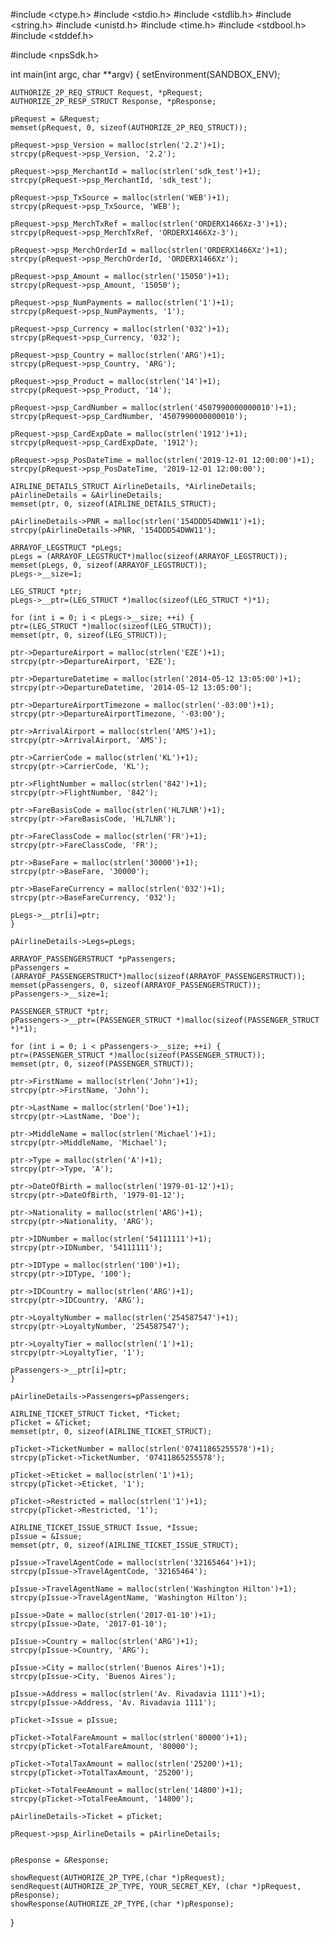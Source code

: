 #include <ctype.h>
#include <stdio.h>
#include <stdlib.h>
#include <string.h>
#include <unistd.h>
#include <time.h>
#include <stdbool.h>
#include <stddef.h>

#include <npsSdk.h>

int main(int argc, char **argv) {
    setEnvironment(SANDBOX_ENV);

    AUTHORIZE_2P_REQ_STRUCT Request, *pRequest;
    AUTHORIZE_2P_RESP_STRUCT Response, *pResponse;

    pRequest = &Request;
    memset(pRequest, 0, sizeof(AUTHORIZE_2P_REQ_STRUCT));

    pRequest->psp_Version = malloc(strlen('2.2')+1);
    strcpy(pRequest->psp_Version, '2.2');

    pRequest->psp_MerchantId = malloc(strlen('sdk_test')+1);
    strcpy(pRequest->psp_MerchantId, 'sdk_test');

    pRequest->psp_TxSource = malloc(strlen('WEB')+1);
    strcpy(pRequest->psp_TxSource, 'WEB');

    pRequest->psp_MerchTxRef = malloc(strlen('ORDERX1466Xz-3')+1);
    strcpy(pRequest->psp_MerchTxRef, 'ORDERX1466Xz-3');

    pRequest->psp_MerchOrderId = malloc(strlen('ORDERX1466Xz')+1);
    strcpy(pRequest->psp_MerchOrderId, 'ORDERX1466Xz');

    pRequest->psp_Amount = malloc(strlen('15050')+1);
    strcpy(pRequest->psp_Amount, '15050');

    pRequest->psp_NumPayments = malloc(strlen('1')+1);
    strcpy(pRequest->psp_NumPayments, '1');

    pRequest->psp_Currency = malloc(strlen('032')+1);
    strcpy(pRequest->psp_Currency, '032');

    pRequest->psp_Country = malloc(strlen('ARG')+1);
    strcpy(pRequest->psp_Country, 'ARG');

    pRequest->psp_Product = malloc(strlen('14')+1);
    strcpy(pRequest->psp_Product, '14');

    pRequest->psp_CardNumber = malloc(strlen('4507990000000010')+1);
    strcpy(pRequest->psp_CardNumber, '4507990000000010');

    pRequest->psp_CardExpDate = malloc(strlen('1912')+1);
    strcpy(pRequest->psp_CardExpDate, '1912');

    pRequest->psp_PosDateTime = malloc(strlen('2019-12-01 12:00:00')+1);
    strcpy(pRequest->psp_PosDateTime, '2019-12-01 12:00:00');

    AIRLINE_DETAILS_STRUCT AirlineDetails, *AirlineDetails;
    pAirlineDetails = &AirlineDetails;
    memset(ptr, 0, sizeof(AIRLINE_DETAILS_STRUCT);

    pAirlineDetails->PNR = malloc(strlen('154DDD54DWW11')+1);
    strcpy(pAirlineDetails->PNR, '154DDD54DWW11');

    ARRAYOF_LEGSTRUCT *pLegs;
    pLegs = (ARRAYOF_LEGSTRUCT*)malloc(sizeof(ARRAYOF_LEGSTRUCT));
    memset(pLegs, 0, sizeof(ARRAYOF_LEGSTRUCT));
    pLegs->__size=1;

    LEG_STRUCT *ptr;
    pLegs->__ptr=(LEG_STRUCT *)malloc(sizeof(LEG_STRUCT *)*1);

    for (int i = 0; i < pLegs->__size; ++i) {
    ptr=(LEG_STRUCT *)malloc(sizeof(LEG_STRUCT));
    memset(ptr, 0, sizeof(LEG_STRUCT));

    ptr->DepartureAirport = malloc(strlen('EZE')+1);
    strcpy(ptr->DepartureAirport, 'EZE');

    ptr->DepartureDatetime = malloc(strlen('2014-05-12 13:05:00')+1);
    strcpy(ptr->DepartureDatetime, '2014-05-12 13:05:00');

    ptr->DepartureAirportTimezone = malloc(strlen('-03:00')+1);
    strcpy(ptr->DepartureAirportTimezone, '-03:00');

    ptr->ArrivalAirport = malloc(strlen('AMS')+1);
    strcpy(ptr->ArrivalAirport, 'AMS');

    ptr->CarrierCode = malloc(strlen('KL')+1);
    strcpy(ptr->CarrierCode, 'KL');

    ptr->FlightNumber = malloc(strlen('842')+1);
    strcpy(ptr->FlightNumber, '842');

    ptr->FareBasisCode = malloc(strlen('HL7LNR')+1);
    strcpy(ptr->FareBasisCode, 'HL7LNR');

    ptr->FareClassCode = malloc(strlen('FR')+1);
    strcpy(ptr->FareClassCode, 'FR');

    ptr->BaseFare = malloc(strlen('30000')+1);
    strcpy(ptr->BaseFare, '30000');

    ptr->BaseFareCurrency = malloc(strlen('032')+1);
    strcpy(ptr->BaseFareCurrency, '032');

    pLegs->__ptr[i]=ptr;
    }

    pAirlineDetails->Legs=pLegs;

    ARRAYOF_PASSENGERSTRUCT *pPassengers;
    pPassengers = (ARRAYOF_PASSENGERSTRUCT*)malloc(sizeof(ARRAYOF_PASSENGERSTRUCT));
    memset(pPassengers, 0, sizeof(ARRAYOF_PASSENGERSTRUCT));
    pPassengers->__size=1;

    PASSENGER_STRUCT *ptr;
    pPassengers->__ptr=(PASSENGER_STRUCT *)malloc(sizeof(PASSENGER_STRUCT *)*1);

    for (int i = 0; i < pPassengers->__size; ++i) {
    ptr=(PASSENGER_STRUCT *)malloc(sizeof(PASSENGER_STRUCT));
    memset(ptr, 0, sizeof(PASSENGER_STRUCT));

    ptr->FirstName = malloc(strlen('John')+1);
    strcpy(ptr->FirstName, 'John');

    ptr->LastName = malloc(strlen('Doe')+1);
    strcpy(ptr->LastName, 'Doe');

    ptr->MiddleName = malloc(strlen('Michael')+1);
    strcpy(ptr->MiddleName, 'Michael');

    ptr->Type = malloc(strlen('A')+1);
    strcpy(ptr->Type, 'A');

    ptr->DateOfBirth = malloc(strlen('1979-01-12')+1);
    strcpy(ptr->DateOfBirth, '1979-01-12');

    ptr->Nationality = malloc(strlen('ARG')+1);
    strcpy(ptr->Nationality, 'ARG');

    ptr->IDNumber = malloc(strlen('54111111')+1);
    strcpy(ptr->IDNumber, '54111111');

    ptr->IDType = malloc(strlen('100')+1);
    strcpy(ptr->IDType, '100');

    ptr->IDCountry = malloc(strlen('ARG')+1);
    strcpy(ptr->IDCountry, 'ARG');

    ptr->LoyaltyNumber = malloc(strlen('254587547')+1);
    strcpy(ptr->LoyaltyNumber, '254587547');

    ptr->LoyaltyTier = malloc(strlen('1')+1);
    strcpy(ptr->LoyaltyTier, '1');

    pPassengers->__ptr[i]=ptr;
    }

    pAirlineDetails->Passengers=pPassengers;

    AIRLINE_TICKET_STRUCT Ticket, *Ticket;
    pTicket = &Ticket;
    memset(ptr, 0, sizeof(AIRLINE_TICKET_STRUCT);

    pTicket->TicketNumber = malloc(strlen('07411865255578')+1);
    strcpy(pTicket->TicketNumber, '07411865255578');

    pTicket->Eticket = malloc(strlen('1')+1);
    strcpy(pTicket->Eticket, '1');

    pTicket->Restricted = malloc(strlen('1')+1);
    strcpy(pTicket->Restricted, '1');

    AIRLINE_TICKET_ISSUE_STRUCT Issue, *Issue;
    pIssue = &Issue;
    memset(ptr, 0, sizeof(AIRLINE_TICKET_ISSUE_STRUCT);

    pIssue->TravelAgentCode = malloc(strlen('32165464')+1);
    strcpy(pIssue->TravelAgentCode, '32165464');

    pIssue->TravelAgentName = malloc(strlen('Washington Hilton')+1);
    strcpy(pIssue->TravelAgentName, 'Washington Hilton');

    pIssue->Date = malloc(strlen('2017-01-10')+1);
    strcpy(pIssue->Date, '2017-01-10');

    pIssue->Country = malloc(strlen('ARG')+1);
    strcpy(pIssue->Country, 'ARG');

    pIssue->City = malloc(strlen('Buenos Aires')+1);
    strcpy(pIssue->City, 'Buenos Aires');

    pIssue->Address = malloc(strlen('Av. Rivadavia 1111')+1);
    strcpy(pIssue->Address, 'Av. Rivadavia 1111');

    pTicket->Issue = pIssue;

    pTicket->TotalFareAmount = malloc(strlen('80000')+1);
    strcpy(pTicket->TotalFareAmount, '80000');

    pTicket->TotalTaxAmount = malloc(strlen('25200')+1);
    strcpy(pTicket->TotalTaxAmount, '25200');

    pTicket->TotalFeeAmount = malloc(strlen('14800')+1);
    strcpy(pTicket->TotalFeeAmount, '14800');

    pAirlineDetails->Ticket = pTicket;

    pRequest->psp_AirlineDetails = pAirlineDetails;


    pResponse = &Response;

    showRequest(AUTHORIZE_2P_TYPE,(char *)pRequest);
    sendRequest(AUTHORIZE_2P_TYPE, YOUR_SECRET_KEY, (char *)pRequest, pResponse);
    showResponse(AUTHORIZE_2P_TYPE,(char *)pResponse);
}
